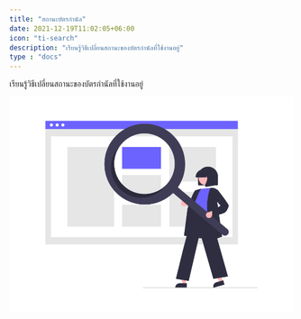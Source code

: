 ```yaml
---
title: "สถานะบัตรกำนัล"
date: 2021-12-19T11:02:05+06:00
icon: "ti-search"
description: "เรียนรู้วิธีเปลี่ยนสถานะของบัตรกำนัลที่ใช้งานอยู่"
type : "docs"
---
```


เรียนรู้วิธีเปลี่ยนสถานะของบัตรกำนัลที่ใช้งานอยู่

![image example](voucher-status.png "image")
